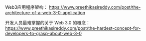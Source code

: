 Web3应用程序架构：
https://www.preethikasireddy.com/post/the-architecture-of-a-web-3-0-application

开发人员最难掌握的关于 Web 3.0 的概念：
https://www.preethikasireddy.com/post/the-hardest-concept-for-developers-to-grasp-about-web-3-0
